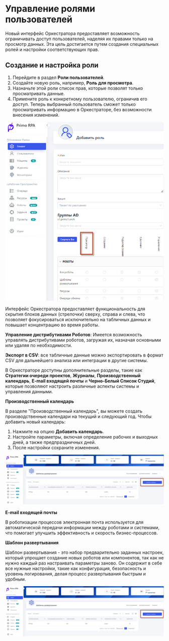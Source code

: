 # Управление ролями пользователей

Новый интерфейс Оркестратора предоставляет возможность ограничивать доступ пользователей, наделяя их правами только на просмотр данных. Эта цель достигается путем создания специальных ролей и настройки соответствующих прав.

## Создание и настройка роли

1. Перейдите в раздел **Роли пользователей**.
2. Создайте новую роль, например, **Роль для просмотра**.
3. Назначьте этой роли список прав, которые позволят только просматривать данные.
4. Примените роль к конкретному пользователю, ограничив его доступ. Теперь выбранный пользователь сможет только просматривать информацию в Оркестраторе, без возможности внесения изменений.

![](../.gitbook/assets1/Role.png)

Интерфейс Оркестратора предоставляет функциональность для скрытия блоков данных (стрелочки) сверху, справа и слева, что позволяет фокусироваться исключительно на табличных данных и повышает концентрацию во время работы.

**Управление дистрибутивами Роботов**: Имеется возможность управлять дистрибутивами роботов, загружая их, назначая основными или удаляя по необходимости.

**Экспорт в CSV**: все табличные данные можно экспортировать в формат CSV для дальнейшего анализа или интеграции в другие системы.

В Оркестраторе доступны дополнительные разделы, такие как **Стратегии очереди проектов**, **Журналы**, **Производственный календарь**, **E-mail входящей почты** и **Черно-Белый Список Студий**, которые позволяют настроить различные аспекты системы и управления данными.

**Производственный календарь**

В разделе "Производственный календарь", вы можете создать производственные календари на текущий и следующий год.
Чтобы добавить новый календарь:
1. Нажмите на опцию **Добавить календарь**.
2. Настройте параметры, включая определение рабочих и выходных дней, а также предпраздничных дней.
3. После настройки сохраните изменения.

![](../.gitbook/assets1/dobavit_shablon.png)

**E-mail входящей почты** 

В роботизации процессов электронная почта используется для автоматической передачи информации между роботами и системами, что помогает улучшить эффективность и скорость бизнес-процессов.

**Шаблон развертывания**

Шаблон развертывания - это набор предварительно заданных настроек, который упрощает создание новых роботов или компонентов, так как не нужно каждый раз настраивать параметры заново.
Он содержит в себе все нужные настройки, такие как конфигурация, безопасность и уровень логирования, делая процесс развертывания быстрым и удобным. 

![](../.gitbook/assets1/dobavit_shablon.png)

